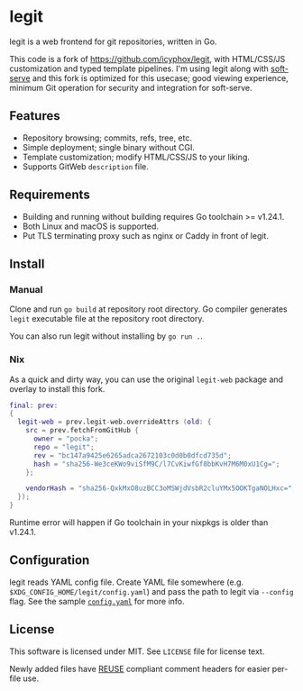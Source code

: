 <!--
Copyright 2025 Shota FUJI <pockawoooh@gmail.com>
SPDX-License-Identifier: MIT
-->

# legit

legit is a web frontend for git repositories, written in Go.

This code is a fork of <https://github.com/icyphox/legit>, with HTML/CSS/JS customization and typed template pipelines.
I'm using legit along with [soft-serve](https://github.com/charmbracelet/soft-serve) and this fork is optimized for this usecase; good viewing experience, minimum Git operation for security and integration for soft-serve.

## Features

- Repository browsing; commits, refs, tree, etc.
- Simple deployment; single binary without CGI.
- Template customization; modify HTML/CSS/JS to your liking.
- Supports GitWeb `description` file.

## Requirements

- Building and running without building requires Go toolchain >= v1.24.1.
- Both Linux and macOS is supported.
- Put TLS terminating proxy such as nginx or Caddy in front of legit.

## Install

### Manual

Clone and run `go build` at repository root directory.
Go compiler generates `legit` executable file at the repository root directory.

You can also run legit without installing by `go run .`.

### Nix

As a quick and dirty way, you can use the original `legit-web` package and overlay to install this fork.

```nix
final: prev:
{
  legit-web = prev.legit-web.overrideAttrs (old: {
    src = prev.fetchFromGitHub {
      owner = "pocka";
      repo = "legit";
      rev = "bc147a9425e6265adca2672103c0d0b0dfcd735d";
      hash = "sha256-We3ceKWo9viSfM9C/l7CvKiwfGf8bbKvH7M6M0xU1Cg=";
    };

    vendorHash = "sha256-QxkMxO8uzBCC3oMSWjdVsbR2cluYMx5OOKTgaNOLHxc=";
  });
}
```

Runtime error will happen if Go toolchain in your nixpkgs is older than v1.24.1.

## Configuration

legit reads YAML config file. Create YAML file somewhere (e.g. `$XDG_CONFIG_HOME/legit/config.yaml`) and pass the path to legit via `--config` flag.
See the sample [`config.yaml`](./config.yaml) for more info.

## License

This software is licensed under MIT.
See `LICENSE` file for license text.

Newly added files have [REUSE](https://reuse.software/) compliant comment headers for easier per-file use.
